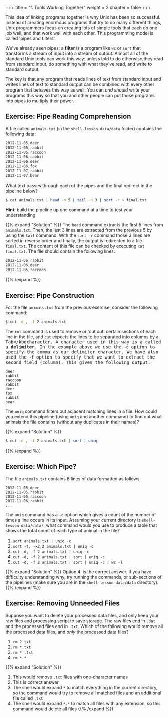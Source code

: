 +++
title = "f. Tools Working Together"
weight = 2
chapter = false
+++

This idea of linking programs together is why Unix has been so successful.
Instead of creating enormous programs that try to do many different things,
Unix programmers focus on creating lots of simple tools that each do one job well,
and that work well with each other. This programming model is called 'pipes and filters'. 

We've already seen pipes; a **filter** is a program like `wc` or `sort`
that transforms a stream of input into a stream of output. Almost all of the standard 
Unix tools can work this way: unless told to do otherwise,they read from standard input,
do something with what they've read, and write to standard output.

The key is that any program that reads lines of text from standard input and writes lines 
of text to standard output can be combined with every other program that behaves this way 
as well. You can *and should* write your programs this way so that you and other people can
put those programs into pipes to multiply their power.


## Exercise: Pipe Reading Comprehension

A file called `animals.txt` (in the `shell-lesson-data/data` folder) contains the following data:

```Bash
2012-11-05,deer
2012-11-05,rabbit
2012-11-05,raccoon
2012-11-06,rabbit
2012-11-06,deer
2012-11-06,fox
2012-11-07,rabbit
2012-11-07,bear
```


What text passes through each of the pipes and the final redirect in the pipeline below?

```Bash
$ cat animals.txt | head -n 5 | tail -n 3 | sort -r > final.txt
```

**Hint**: build the pipeline up one command at a time to test your understanding

{{% expand "Solution" %}}
The `head` command extracts the first 5 lines from `animals.txt`.
Then, the last 3 lines are extracted from the previous 5 by using the `tail` command.
With the `sort -r` command those 3 lines are sorted in reverse order and finally,
the output is redirected to a file `final.txt`. The content of this file can be checked 
by executing `cat final.txt`. The file should contain the following lines:
```Bash
2012-11-06,rabbit
2012-11-06,deer
2012-11-05,raccoon
```
{{% /expand %}}

## Exercise: Pipe Construction

For the file `animals.txt` from the previous exercise, consider the following command:

```Bash
$ cut -d , -f 2 animals.txt
```

The `cut` command is used to remove or 'cut out' certain sections of each line in the file,
and `cut` expects the lines to be separated into columns by a <kbd>Tab</kbdcharacter.
A character used in this way is a called a **delimiter**.
In the example above we use the `-d` option to specify the comma as our delimiter character.
We have also used the `-f` option to specify that we want to extract the second field (column).
This gives the following output:

~~~
deer
rabbit
raccoon
rabbit
deer
fox
rabbit
bear
~~~


The `uniq` command filters out adjacent matching lines in a file.
How could you extend this pipeline (using `uniq` and another command) to find
out what animals the file contains (without any duplicates in their
names)?

{{% expand "Solution" %}}
```Bash
$ cut -d , -f 2 animals.txt | sort | uniq
```
{{% /expand %}}

## Exercise: Which Pipe?

The file `animals.txt` contains 8 lines of data formatted as follows:

~~~
2012-11-05,deer
2012-11-05,rabbit
2012-11-05,raccoon
2012-11-06,rabbit
...
~~~

The `uniq` command has a `-c` option which gives a count of the
number of times a line occurs in its input.  Assuming your current
directory is `shell-lesson-data/data/`, what command would you use to produce
a table that shows the total count of each type of animal in the file?

1.  `sort animals.txt | uniq -c`
2.  `sort -t, -k2,2 animals.txt | uniq -c`
3.  `cut -d, -f 2 animals.txt | uniq -c`
4.  `cut -d, -f 2 animals.txt | sort | uniq -c`
5.  `cut -d, -f 2 animals.txt | sort | uniq -c | wc -l`

{{% expand "Solution" %}}
Option 4. is the correct answer.
If you have difficulty understanding why, try running the commands, or sub-sections of
the pipelines (make sure you are in the `shell-lesson-data/data` directory).
{{% /expand %}}

## Exercise: Removing Unneeded Files

Suppose you want to delete your processed data files, and only keep
your raw files and processing script to save storage.
The raw files end in `.dat` and the processed files end in `.txt`.
Which of the following would remove all the processed data files,
and *only* the processed data files?

1. `rm ?.txt`
2. `rm *.txt`
3. `rm * .txt`
4. `rm *.*`

{{% expand "Solution" %}}
1. This would remove `.txt` files with one-character names
2. This is correct answer
3. The shell would expand `*` to match everything in the current directory,
so the command would try to remove all matched files and an additional
file called `.txt`
4. The shell would expand `*.*` to match all files with any extension,
so this command would delete all files
{{% /expand %}}

